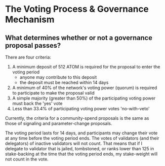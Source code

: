 # The Voting Process & Governance Mechanism

## What determines whether or not a governance proposal passes?
There are four criteria:

1. A minimum deposit of 512 ATOM is required for the proposal to enter the voting period
   - anyone may contribute to this deposit
   - the deposit must be reached within 14 days
2. A minimum of 40% of the network's voting power (quorum) is required to participate to make the proposal valid
3. A simple majority (greater than 50%) of the participating voting power must back the 'yes' vote 
4. Less than 33.4% of participating voting power votes 'no-with-veto'

Currently, the criteria for a community-spend proposals is the same as those of signaling and parameter-change proposals.

The voting period lasts for 14 days, and participants may change their vote at any time before the voting period ends. The votes of validators (and their delegators) of inactive validators will not count. That means that if I delegate to validator that is jailed, tombstoned, or ranks lower than 125 in stake-backing at the time that the voting period ends, my stake-weight will not count in the vote.
